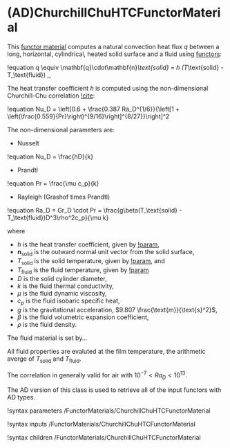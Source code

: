 # (AD)ChurchillChuHTCFunctorMaterial

This [functor material](/FunctorMaterials/index.md) computes a natural convection heat
flux $q$ between a long, horizontal, cylindrical, heated solid surface and a fluid using [functors](/Functors/index.md):

!equation
q \equiv \mathbf{q}\cdot\mathbf{n}_\text{solid} = h (T_\text{solid} - T_\text{fluid}) \,,

The heat transfer coefficient $h$ is computed using the non-dimensional Churchill-Chu correlation [!cite](churchill1975):

!equation
Nu_D = \left[0.6 + \frac{0.387 Ra_D^{1/6}}{\left[1 + \left(\frac{0.559}{Pr}\right)^{9/16}\right]^{8/27}}\right]^2

The non-dimensional parameters are:

- Nusselt

!equation
Nu_D = \frac{hD}{k}

- Prandtl

!equation
Pr = \frac{\mu c_p}{k}

- Rayleigh (Grashof times Prandtl)

!equation
Ra_D = Gr_D \cdot Pr = \frac{g\beta(T_\text{solid} - T_\text{fluid})D^3\rho^2c_p}{\mu k}

where

- $h$ is the heat transfer coefficient, given by [!param](/FunctorMaterials/ChurchillChuHTCFunctorMaterial/htc),
- $\mathbf{n}_\text{solid}$ is the outward normal unit vector from the solid surface,
- $T_\text{solid}$ is the solid temperature, given by [!param](/FunctorMaterials/ChurchillChuHTCFunctorMaterial/T_solid), and
- $T_\text{fluid}$ is the fluid temperature, given by [!param](/FunctorMaterials/ChurchillChuHTCFunctorMaterial/T_fluid)
- $D$ is the solid cylinder diameter,
- $k$ is the fluid thermal conductivity,
- $\mu$ is the fluid dynamic viscosity,
- $c_p$ is the fluid isobaric specific heat,
- $g$ is the gravitational acceleration, $9.807 \frac{\text{m}}{\text{s}^2}$,
- $\beta$ is the fluid volumetric expansion coefficient,
- $\rho$ is the fluid density.

The fluid material is set by...

All fluid properties are evaluted at the film temperature, the arithmetic averge of $T_\text{solid}$ and $T_\text{fluid}$.

The correlation in generally valid for air with $10^{-7}\lt Ra_D\lt 10^{13}$.

The AD version of this class is used to retrieve all of the input functors with AD types.

!syntax parameters /FunctorMaterials/ChurchillChuHTCFunctorMaterial

!syntax inputs /FunctorMaterials/ChurchillChuHTCFunctorMaterial

!syntax children /FunctorMaterials/ChurchillChuHTCFunctorMaterial


